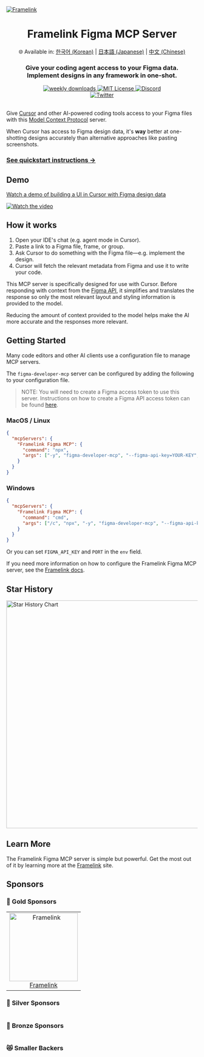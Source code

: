 <a href="https://www.framelink.ai/?utm_source=github&utm_medium=referral&utm_campaign=readme" target="_blank" rel="noopener">
  <picture>
    <source media="(prefers-color-scheme: dark)" srcset="https://www.framelink.ai/github/HeaderDark.png" />
    <img alt="Framelink" src="https://www.framelink.ai/github/HeaderLight.png" />
  </picture>
</a>

<div align="center">
  <h1>Framelink Figma MCP Server</h1>
  <p>
    🌐 Available in:
    <a href="README.ko.md">한국어 (Korean)</a> |
    <a href="README.ja.md">日本語 (Japanese)</a> |
    <a href="README.zh.md">中文 (Chinese)</a>
  </p>
  <h3>Give your coding agent access to your Figma data.<br/>Implement designs in any framework in one-shot.</h3>
  <a href="https://npmcharts.com/compare/figma-developer-mcp?interval=30">
    <img alt="weekly downloads" src="https://img.shields.io/npm/dm/figma-developer-mcp.svg">
  </a>
  <a href="https://github.com/GLips/Figma-Context-MCP/blob/main/LICENSE">
    <img alt="MIT License" src="https://img.shields.io/github/license/GLips/Figma-Context-MCP" />
  </a>
  <a href="https://framelink.ai/discord">
    <img alt="Discord" src="https://img.shields.io/discord/1352337336913887343?color=7389D8&label&logo=discord&logoColor=ffffff" />
  </a>
  <br />
  <a href="https://twitter.com/glipsman">
    <img alt="Twitter" src="https://img.shields.io/twitter/url?url=https%3A%2F%2Fx.com%2Fglipsman&label=%40glipsman" />
  </a>
</div>

<br/>

Give [Cursor](https://cursor.sh/) and other AI-powered coding tools access to your Figma files with this [Model Context Protocol](https://modelcontextprotocol.io/introduction) server.

When Cursor has access to Figma design data, it's **way** better at one-shotting designs accurately than alternative approaches like pasting screenshots.

<h3><a href="https://www.framelink.ai/docs/quickstart?utm_source=github&utm_medium=referral&utm_campaign=readme">See quickstart instructions →</a></h3>

## Demo

[Watch a demo of building a UI in Cursor with Figma design data](https://youtu.be/6G9yb-LrEqg)

[![Watch the video](https://img.youtube.com/vi/6G9yb-LrEqg/maxresdefault.jpg)](https://youtu.be/6G9yb-LrEqg)

## How it works

1. Open your IDE's chat (e.g. agent mode in Cursor).
2. Paste a link to a Figma file, frame, or group.
3. Ask Cursor to do something with the Figma file—e.g. implement the design.
4. Cursor will fetch the relevant metadata from Figma and use it to write your code.

This MCP server is specifically designed for use with Cursor. Before responding with context from the [Figma API](https://www.figma.com/developers/api), it simplifies and translates the response so only the most relevant layout and styling information is provided to the model.

Reducing the amount of context provided to the model helps make the AI more accurate and the responses more relevant.

## Getting Started

Many code editors and other AI clients use a configuration file to manage MCP servers.

The `figma-developer-mcp` server can be configured by adding the following to your configuration file.

> NOTE: You will need to create a Figma access token to use this server. Instructions on how to create a Figma API access token can be found [here](https://help.figma.com/hc/en-us/articles/8085703771159-Manage-personal-access-tokens).

### MacOS / Linux

```json
{
  "mcpServers": {
    "Framelink Figma MCP": {
      "command": "npx",
      "args": ["-y", "figma-developer-mcp", "--figma-api-key=YOUR-KEY", "--stdio"]
    }
  }
}
```

### Windows

```json
{
  "mcpServers": {
    "Framelink Figma MCP": {
      "command": "cmd",
      "args": ["/c", "npx", "-y", "figma-developer-mcp", "--figma-api-key=YOUR-KEY", "--stdio"]
    }
  }
}
```

Or you can set `FIGMA_API_KEY` and `PORT` in the `env` field.

If you need more information on how to configure the Framelink Figma MCP server, see the [Framelink docs](https://www.framelink.ai/docs/quickstart?utm_source=github&utm_medium=referral&utm_campaign=readme).

## Star History

<a href="https://star-history.com/#GLips/Figma-Context-MCP"><img src="https://api.star-history.com/svg?repos=GLips/Figma-Context-MCP&type=Date" alt="Star History Chart" width="600" /></a>

## Learn More

The Framelink Figma MCP server is simple but powerful. Get the most out of it by learning more at the [Framelink](https://framelink.ai?utm_source=github&utm_medium=referral&utm_campaign=readme) site.

<!-- SPONSORS:LIST:START -->
<!-- prettier-ignore-start -->
<!-- markdownlint-disable -->

## Sponsors

### 🥇 Gold Sponsors

<table>
  <tr>
   <td align="center"><a href="https://framelink.ai/?ref=framelink-mcp&utm_source=github&utm_medium=referral&utm_campaign=framelink-mcp"><img src="https://avatars.githubusercontent.com/u/204619719" width="180" alt="Framelink"/><br />Framelink</a></td>
  </tr>
</table>

### 🥈 Silver Sponsors

<table>
  <tr>
   <!-- <td align="center"><a href=""><img src="" width="150" alt="tbd"/><br />Title</a></td> -->
  </tr>
</table>

### 🥉 Bronze Sponsors

<table>
  <tr>
   <!-- <td align="center"><a href=""><img src="" width="120" alt="tbd"/><br />tbd</a></td>-->
  </tr>
</table>

### 😻 Smaller Backers

<table>
  <tr>
   <!-- <td align="center"><a href=""><img src="" width="100" alt="tbd"/><br />tbd</a></td>-->
  </tr>
  <tr>
   <!-- <td align="center"><a href=""><img src="" width="100" alt="tbd"/><br />tbd</a></td>-->
  </tr>
</table>

<!-- markdownlint-restore -->
<!-- prettier-ignore-end -->

<!-- SPONSORS:LIST:END -->
